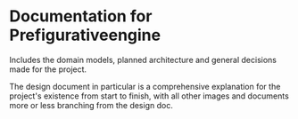 # Documentation for Prefigurativeengine

Includes the domain models, planned architecture and general decisions made for the project. 

The design document in particular is a comprehensive explanation for the project's existence from start to finish, with all other images and documents more or less branching from the design doc.

